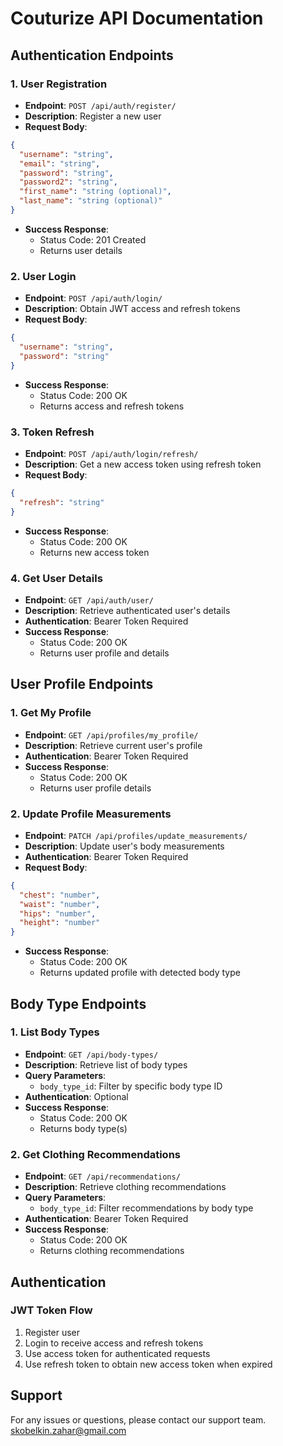 # Couturize API Documentation

## Authentication Endpoints

### 1. User Registration
- **Endpoint**: `POST /api/auth/register/`
- **Description**: Register a new user
- **Request Body**:
```json
{
  "username": "string",
  "email": "string",
  "password": "string",
  "password2": "string",
  "first_name": "string (optional)",
  "last_name": "string (optional)"
}
```
- **Success Response**: 
  - Status Code: 201 Created
  - Returns user details

### 2. User Login
- **Endpoint**: `POST /api/auth/login/`
- **Description**: Obtain JWT access and refresh tokens
- **Request Body**:
```json
{
  "username": "string",
  "password": "string"
}
```
- **Success Response**:
  - Status Code: 200 OK
  - Returns access and refresh tokens

### 3. Token Refresh
- **Endpoint**: `POST /api/auth/login/refresh/`
- **Description**: Get a new access token using refresh token
- **Request Body**:
```json
{
  "refresh": "string"
}
```
- **Success Response**:
  - Status Code: 200 OK
  - Returns new access token

### 4. Get User Details
- **Endpoint**: `GET /api/auth/user/`
- **Description**: Retrieve authenticated user's details
- **Authentication**: Bearer Token Required
- **Success Response**:
  - Status Code: 200 OK
  - Returns user profile and details

## User Profile Endpoints

### 1. Get My Profile
- **Endpoint**: `GET /api/profiles/my_profile/`
- **Description**: Retrieve current user's profile
- **Authentication**: Bearer Token Required
- **Success Response**:
  - Status Code: 200 OK
  - Returns user profile details

### 2. Update Profile Measurements
- **Endpoint**: `PATCH /api/profiles/update_measurements/`
- **Description**: Update user's body measurements
- **Authentication**: Bearer Token Required
- **Request Body**:
```json
{
  "chest": "number",
  "waist": "number", 
  "hips": "number",
  "height": "number"
}
```
- **Success Response**:
  - Status Code: 200 OK
  - Returns updated profile with detected body type

## Body Type Endpoints

### 1. List Body Types
- **Endpoint**: `GET /api/body-types/`
- **Description**: Retrieve list of body types
- **Query Parameters**:
  - `body_type_id`: Filter by specific body type ID
- **Authentication**: Optional
- **Success Response**:
  - Status Code: 200 OK
  - Returns body type(s)

### 2. Get Clothing Recommendations
- **Endpoint**: `GET /api/recommendations/`
- **Description**: Retrieve clothing recommendations
- **Query Parameters**:
  - `body_type_id`: Filter recommendations by body type
- **Authentication**: Bearer Token Required
- **Success Response**:
  - Status Code: 200 OK
  - Returns clothing recommendations

## Authentication

### JWT Token Flow
1. Register user
2. Login to receive access and refresh tokens
3. Use access token for authenticated requests
4. Use refresh token to obtain new access token when expired

## Support
For any issues or questions, please contact our support team.
skobelkin.zahar@gmail.com